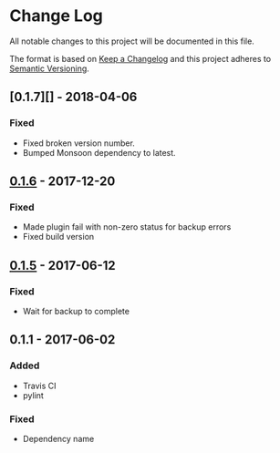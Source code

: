 # Change Log
All notable changes to this project will be documented in this file.

The format is based on [Keep a Changelog](http://keepachangelog.com/)
and this project adheres to [Semantic Versioning](http://semver.org/).

## [0.1.7][] - 2018-04-06
### Fixed
-   Fixed broken version number.
-   Bumped Monsoon dependency to latest.

## [0.1.6][] - 2017-12-20
### Fixed
-   Made plugin fail with non-zero status for backup errors
-   Fixed build version

## [0.1.5][] - 2017-06-12
### Fixed
-   Wait for backup to complete

## 0.1.1 - 2017-06-02
### Added
-   Travis CI
-   pylint

### Fixed
-   Dependency name

[Unreleased]: https://github.com/IBM/backwork-backup-mysql/compare/0.1.7...HEAD
[0.1.6]: https://github.com/IBM/backwork-backup-mysql/compare/0.1.6...0.1.7
[0.1.6]: https://github.com/IBM/backwork-backup-mysql/compare/0.1.5...0.1.6
[0.1.5]: https://github.com/IBM/backwork-backup-mysql/compare/0.1.1...0.1.5
